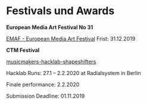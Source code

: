 # Festivals und Awards


**European Media Art Festival No 31**

[EMAF - European Media Art Festival](https://www.emaf.de/de/index.html)
Frist: 31.12.2019




**CTM Festival**

[musicmakers-hacklab-shapeshifters](https://www.ctm-festival.de/festival-2020/open-calls/musicmakers-hacklab-shapeshifters/)

Hacklab Runs: 27.1 – 2.2.2020 at Radialsystem in Berlin

Finale performance: 2.2.2020 

Submission Deadline: 01.11.2019
